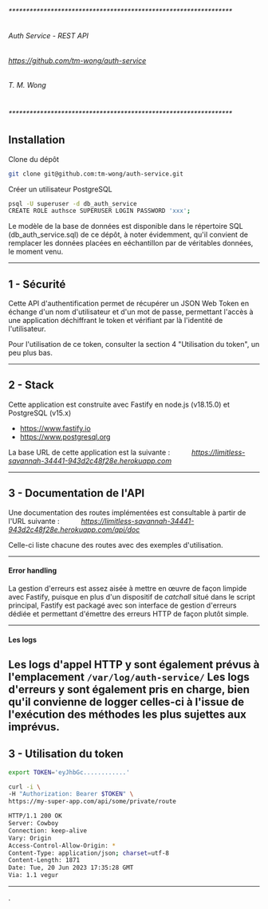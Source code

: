 ###### ****************************************************************

######    _Auth Service - REST API_
######    _https://github.com/tm-wong/auth-service_
######    T. M. Wong
# 
###### ****************************************************************

## Installation
Clone du dépôt
```bash
git clone git@github.com:tm-wong/auth-service.git
```
Créer un utilisateur PostgreSQL 

```bash
psql -U superuser -d db_auth_service
CREATE ROLE authsce SUPERUSER LOGIN PASSWORD 'xxx';
```

Le modèle de la base de données est disponible dans le répertoire SQL (db_auth_service.sql) de ce dépôt, à noter évidemment, qu'il convient de remplacer les données placées en eéchantillon par de véritables données, le moment venu.



---

## 1 - Sécurité
Cette API d'authentification permet de récupérer un JSON Web Token en échange d'un nom d'utilisateur et d'un mot de passe, permettant l'accès à une application déchiffrant le token et vérifiant par là l'identité de l'utilisateur.

Pour l'utilisation de ce token, consulter la section 4 "Utilisation du token", un peu plus bas.

---

## 2 - Stack

Cette application est construite avec Fastify en node.js (v18.15.0) et PostgreSQL (v15.x)
- https://www.fastify.io
- https://www.postgresql.org

La base URL de cette application est la suivante :
&nbsp;&nbsp;&nbsp;&nbsp;&nbsp;&nbsp;&nbsp;&nbsp;&nbsp;&nbsp;_https://limitless-savannah-34441-943d2c48f28e.herokuapp.com_

---

## 3 - Documentation de l'API
Une documentation des routes implémentées est consultable à partir de l'URL suivante :
&nbsp;&nbsp;&nbsp;&nbsp;&nbsp;&nbsp;&nbsp;&nbsp;&nbsp;&nbsp;_https://limitless-savannah-34441-943d2c48f28e.herokuapp.com/api/doc_

Celle-ci liste chacune des routes avec des exemples d'utilisation.

---

#### Error handling

La gestion d'erreurs est assez aisée à mettre en œuvre de façon limpide avec Fastify, puisque en plus d'un dispositif de _catchall_ situé dans le script principal, Fastify est packagé avec son interface de gestion d'erreurs dédiée et permettant d'émettre des erreurs HTTP de façon plutôt simple.

---

#### Les logs

Les logs d'appel HTTP y sont également prévus à l'emplacement `/var/log/auth-service/`
Les logs d'erreurs y sont également pris en charge, bien qu'il convienne de logger celles-ci à l'issue de l'exécution des méthodes les plus sujettes aux imprévus.
---

## 3 - Utilisation du token
```sh
export TOKEN='eyJhbGc............'

curl -i \
-H "Authorization: Bearer $TOKEN" \
https://my-super-app.com/api/some/private/route

HTTP/1.1 200 OK
Server: Cowboy
Connection: keep-alive
Vary: Origin
Access-Control-Allow-Origin: *
Content-Type: application/json; charset=utf-8
Content-Length: 1871
Date: Tue, 20 Jun 2023 17:35:28 GMT
Via: 1.1 vegur
```

---





.






